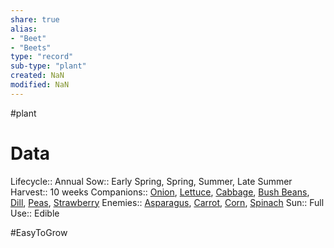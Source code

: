 ```yaml
---
share: true
alias: 
- "Beet"
- "Beets"
type: "record"
sub-type: "plant"
created: NaN 
modified: NaN
---
```

 #plant
# Data
Lifecycle:: Annual
Sow:: Early Spring, Spring, Summer, Late Summer
Harvest:: 10 weeks
Companions:: [Onion](Onion.md), [Lettuce](./Lettuce.md), [Cabbage](Cabbage.md), [Bush Beans](./Bush%20Beans.md), [Dill](./Dill.md), [Peas](./Peas.md), [Strawberry](./Strawberry.md)
Enemies:: [Asparagus](./Asparagus.md), [Carrot](Carrot.md), [Corn](./Corn.md), [Spinach](./Spinach.md)
Sun:: Full
Use:: Edible

#EasyToGrow 